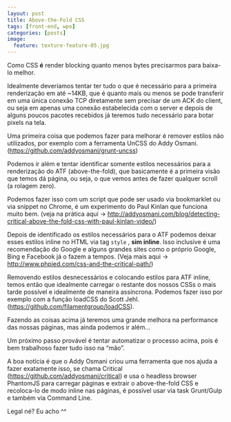 ```yaml
---
layout: post
title: Above-the-Fold CSS
tags: [front-end, wpo]
categories: [posts]
image:
  feature: texture-feature-05.jpg
---
```

<p>Como CSS <strong>é</strong> render blocking quanto menos bytes precisarmos para baixa-lo melhor.</p>
<p>Idealmente deveríamos tentar ter tudo o que é necessário para a primeira renderização em até ~14KB, que é quanto mais ou menos se pode transferir em uma única conexão TCP diretamente sem precisar de um ACK do client, ou seja em apenas uma conexão estabelecida com o server e depois de alguns poucos pacotes recebidos já teremos tudo necessário para botar pixels na tela.</p>
<p>Uma primeira coisa que podemos fazer para melhorar é remover estilos não utilizados, por exemplo com a ferramenta UnCSS do Addy Osmani. (<a href="https://github.com/addyosmani/grunt-uncss" target="_blank">https://github.com/addyosmani/grunt-uncss</a>)</p>
<p>Podemos ir além e tentar identificar somente estilos necessários para a renderização do ATF (above-the-fold), que basicamente é a primeira visão que temos dá página, ou seja, o que vemos antes de fazer qualquer scroll (a rolagem zero).</p>
<p>Podemos fazer isso com um script que pode ser usado via bookmarklet ou via snippet no Chrome, é um experimento do Paul Kinlan que funciona muito bem. (veja na prática aqui -&gt; <a href="http://addyosmani.com/blog/detecting-critical-above-the-fold-css-with-paul-kinlan-video/" target="_blank">http://addyosmani.com/blog/detecting-critical-above-the-fold-css-with-paul-kinlan-video/</a>)</p>
<p>Depois de identificado os estilos necessários para o ATF podemos deixar esses estilos inline no HTML via tag <code>style</code> , <strong>sim inline</strong>. Isso inclusive é uma recomendação do Google e alguns grandes sites como o próprio Google, Bing e Facebook já o fazem a tempos. (Veja mais aqui -> <a href="http://www.phpied.com/css-and-the-critical-path/" target="_blank">http://www.phpied.com/css-and-the-critical-path/</a>)</p>
<p>Removendo estilos desnecessários e colocando estilos para ATF inline, temos então que idealmente carregar o restante dos nossos CSSs o mais tarde possível e idealmente de maneira assíncrona. Podemos fazer isso por exemplo com a função loadCSS do Scott Jehl. (<a href="https://github.com/filamentgroup/loadCSS" target="_blank">https://github.com/filamentgroup/loadCSS</a>).</p>
<p>Fazendo as coisas acima já teremos uma grande melhora na performance das nossas páginas, mas ainda podemos ir além&#8230;</p>
<p>Um próximo passo provável é tentar automatizar o processo acima, pois é bem trabalhoso fazer tudo isso na “mão”.</p>
<p>A boa notícia é que o Addy Osmani criou uma ferramenta que nos ajuda a fazer exatamente isso, se chama Critical (<a href="https://github.com/addyosmani/critical" target="_blank">https://github.com/addyosmani/critical</a>) e usa o headless browser PhantomJS para carregar páginas e extrair o above-the-fold CSS e recoloca-lo de modo inline nas páginas, é possível usar via task Grunt/Gulp e também via Command Line.</p>
<p>Legal né? Eu acho ^^</p>